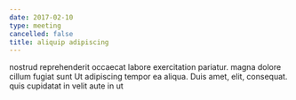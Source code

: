 ```yaml
---
date: 2017-02-10
type: meeting
cancelled: false
title: aliquip adipiscing
---
```

nostrud reprehenderit occaecat labore exercitation pariatur. magna dolore cillum fugiat sunt Ut adipiscing tempor ea aliqua. Duis amet, elit, consequat. quis cupidatat in velit aute in ut